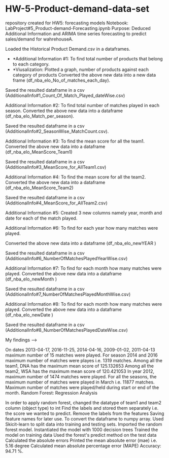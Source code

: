 # HW-5-Product-demand-data-set
repository created for HW5: forecasting models
Notebook: LabProject#5_Product-demand-Forecasting.ipynb Purpose: Deduced Additional Information and ARIMA time series forecasting to
predict sales/demand for wahrehouseA.

Loaded the Historical Product Demand.csv in a dataframes.

* *Additional Information #1: To find total number of products that belong to each category.
* *Viusalization: Plotted a graph, number of products against each category of products
Converted the above new data into a new data frame (df_nba_elo_No_of_matches_each_day).

Saved the resulted dataframe in a csv (AdditionalInfo#1_Count_Of_Match_Played_dateWise.csv)

Additional Information #2: To find total number of matches played in each season.
Converted the above new data into a dataframe (df_nba_elo_Match_per_season).

Saved the resulted dataframe in a csv (AdditionalInfo#2_SeasonWise_MatchCount.csv).

Additional Information #3: To find the mean score for all the team1.
Converted the above new data into a dataframe (df_nba_elo_MeanScore_Team1)

Saved the resulted dataframe in a csv (AdditionalInfo#3_MeanScore_for_AllTeam1.csv)

Additional Information #4: To find the mean score for all the team2.
Converted the above new data into a dataframe (df_nba_elo_MeanScore_Team2)

Saved the resulted dataframe in a csv (AdditionalInfo#4_MeanScore_for_AllTeam2.csv)

Additional Information #5: Created 3 new columns namely year, month and date for each of the match played.

Additional Information #6: To find for each year how many matches were played.

Converted the above new data into a dataframe (df_nba_elo_newYEAR )

Saved the resulted dataframe in a csv (AdditionalInfo#6_NumberOfMatchesPlayedYearWise.csv)

Additional Information #7: To find for each month how many matches were played.
Converted the above new data into a dataframe (df_nba_elo_newMonth )

Saved the resulted dataframe in a csv (AdditionalInfo#7_NumberOfMatchesPlayedMonthWise.csv)

Additional Information #8: To find for each month how many matches were played.
Converted the above new data into a dataframe (df_nba_elo_newDate )

Saved the resulted dataframe in a csv (AdditionalInfo#8_NumberOfMatchesPlayedDateWise.csv)

My findings -->

On dates 2013-04-17, 2016-11-25, 2014-04-16, 2009-01-02, 2011-04-13	maximum number of 15 matches were played.
For season 2014 and 2016 maximum number of matches were playes i.e. 1319 matches.
Among all the team1, DNA has the maximum mean score of 125.132653
Among all the team2, WSA has the maximum mean score of 120.421053
In year 2012, maximum number of 1474 matches were played.
For all the seasons, the maximum number of matches were played in March i.e. 11877 matches.
Maximum number of matches were played/held during start or end of the month.
Random Forest: Regression Analysis

In order to apply random forest, changed the datatype of team1 and team2 column (object type) to int
Find the labels and stored them separately i.e. the score we wanted to predict.
Remove the labels from the features
Saving feature names for later use.
To convert the dataframe to numpy array.
Used Skicit-learn to split data into training and testing sets.
Imported the random forest model.
Instantiated the model with 1000 decision trees
Trained the model on training data
Used the forest's predict method on the test data
Calculated the absolute errors
Printed the mean absolute error (mae) i.e. 5.16 degree
Calculated mean absolute percentage error (MAPE)
Accuracy: 94.71 %.
